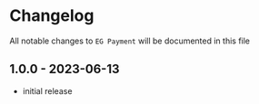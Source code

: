 # Changelog

All notable changes to `EG Payment` will be documented in this file

## 1.0.0 - 2023-06-13

- initial release
